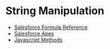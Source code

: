 # String Manipulation
* [Salesforce Formula Reference](https://help.salesforce.com/s/articleView?id=sf.customize_functions.htm&type=5)
* [Salesforce Apex](https://developer.salesforce.com/docs/atlas.en-us.apexref.meta/apexref/apex_methods_system_string.htm)
* [Javascript Methods](https://www.w3schools.com/js/js_string_methods.asp)
